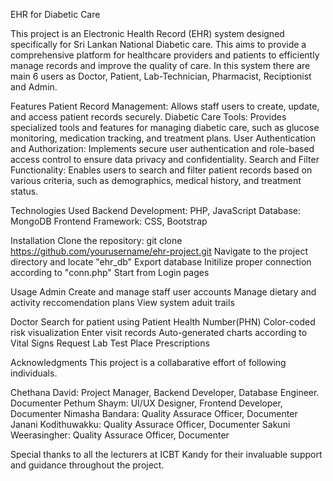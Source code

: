 EHR for Diabetic Care  

This project is an Electronic Health Record (EHR) system designed specifically for Sri Lankan National Diabetic care. 
This aims to provide a comprehensive platform for healthcare providers and patients to efficiently manage records and improve the quality of care.
In this system there are main 6 users as Doctor, Patient, Lab-Technician, Pharmacist, Reciptionist and Admin. 

Features
Patient Record Management: Allows staff users to create, update, and access patient records securely.
Diabetic Care Tools: Provides specialized tools and features for managing diabetic care, such as glucose monitoring, medication tracking, and treatment plans.
User Authentication and Authorization: Implements secure user authentication and role-based access control to ensure data privacy and confidentiality.
Search and Filter Functionality: Enables users to search and filter patient records based on various criteria, such as demographics, medical history, and treatment status.

Technologies Used
Backend Development: PHP, JavaScript
Database: MongoDB
Frontend Framework: CSS, Bootstrap

Installation
Clone the repository: git clone https://github.com/yourusername/ehr-project.git
Navigate to the project directory and locate "ehr_db"
Export database
Initilize proper connection according to "conn.php"
Start from Login pages

Usage
Admin 
Create and manage staff user accounts
Manage dietary and activity reccomendation plans
View system aduit trails

Doctor
Search for patient using Patient Health Number(PHN)
Color-coded risk visualization
Enter visit records
Auto-generated charts according to Vital Signs
Request Lab Test
Place Prescriptions


Acknowledgments
This project is a collabarative effort of following individuals.

Chethana David: Project Manager, Backend Developer, Database Engineer. Documenter
Pethum Shaym: UI/UX Designer, Frontend Developer, Documenter
Nimasha Bandara: Quality Assurace Officer, Documenter
Janani Kodithuwakku: Quality Assurace Officer, Documenter
Sakuni Weerasingher: Quality Assurace Officer, Documenter

Special thanks to all the lecturers at ICBT Kandy for their invaluable support and guidance throughout the project.
